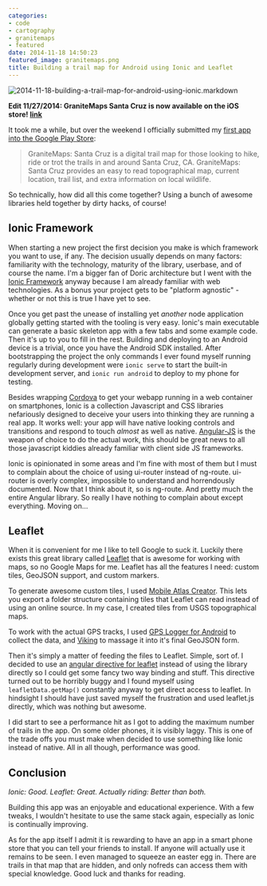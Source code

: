 ```yaml
---
categories:
- code
- cartography
- granitemaps
- featured
date: 2014-11-18 14:50:23
featured_image: granitemaps.png
title: Building a trail map for Android using Ionic and Leaflet
---
```


<img class="import-img" src="http://s3-us-west-2.amazonaws.com/pedaldp/images/2014-11-building-a-trail-map-for-android-using-ionic/phone.png" alt="2014-11-18-building-a-trail-map-for-android-using-ionic.markdown">

__Edit 11/27/2014: GraniteMaps Santa Cruz is now available on the iOS store! [link](https://itunes.apple.com/us/app/granitemaps-santa-cruz/id944142392?mt=8&uo=4)__

It took me a while, but over the weekend I officially submitted my [first app into the Google Play Store](https://play.google.com/store/apps/details?id=com.ionicframework.gmsantacruz735722):

>GraniteMaps: Santa Cruz is a digital trail map for those looking to hike, ride or trot the trails in and around Santa Cruz, CA. GraniteMaps: Santa Cruz provides an easy to read topographical map, current location, trail list, and extra information on local wildlife.

So technically, how did all this come together? Using a bunch of awesome libraries held together by dirty hacks, of course!

<!--more-->

Ionic Framework
---------------

When starting a new project the first decision you make is which framework you want to use, if any. The decision usually depends on many factors:
familiarity with the technology, maturity of the library, userbase, and of course the name. I'm a bigger fan of Doric architecture but I went with the [Ionic Framework](http://ionicframework.com/) anyway because I am already familiar with web technologies. As a bonus your project gets to be "platform agnostic" - whether or not this is true I have yet to see.

Once you get past the unease of installing yet *another* node application globally getting started with the tooling is very easy. Ionic's main executable can generate a basic skeleton app with a few tabs and some example code. Then it's up to you to fill in the rest. Building and deploying to an Android device is a trivial, once you have the Android SDK installed. After bootstrapping the project the only commands I ever found myself running regularly during development were `ionic serve` to start the built-in development server, and `ionic run android` to deploy to my phone for testing.

Besides wrapping [Cordova](http://cordova.apache.org/) to get your webapp running in a web container on smartphones, Ionic is a collection Javascript and CSS libraries nefariously designed to deceive your users into thinking they are running a real app. It works well: your app will have native looking controls and transitions and respond to touch *almost* as well as native. [Angular-JS](http://angularjs.org) is the weapon of choice to do the actual work, this should be great news to all those javascript kiddies already familiar with client side JS frameworks.

Ionic is opinionated in some areas and I'm fine with most of them but I must to complain about the choice of using ui-router instead of ng-route. ui-router is overly complex, impossible to understand and horrendously documented. Now that I think about it, so is  ng-route. And pretty much the entire Angular library. So really I have nothing to complain about except everything. Moving on...

Leaflet
-------

When it is convenient for me I like to tell Google to suck it. Luckily there exists this great library called [Leaflet](http://leafletjs.com) that is awesome for working with maps, so no Google Maps for me. Leaflet has all the features I need: custom tiles, GeoJSON support, and custom markers.

To generate awesome custom tiles, I used [Mobile Atlas Creator](http://mobac.sourceforge.net/). This lets you export a folder structure containing tiles that Leaflet can read instead of using an online source. In my case, I created tiles from USGS topographical maps.

To work with the actual GPS tracks, I used [GPS Logger for Android](https://play.google.com/store/apps/details?id=com.mendhak.gpslogger&hl=en) to collect the data, and [Viking](http://sourceforge.net/projects/viking/) to massage it into it's final GeoJSON form.

Then it's simply a matter of feeding the files to Leaflet. Simple, sort of. I decided to use an [angular directive for leaflet](http://tombatossals.github.io/angular-leaflet-directive/#!/) instead of using the library directly so I could get some fancy two way binding and stuff. This directive turned out to be horribly buggy and I found myself using `leafletData.getMap()` constantly anyway to get direct access to leaflet. In hindsight I should have just saved myself the frustration and used leaflet.js directly, which was nothing but awesome.

I did start to see a performance hit as I got to adding the maximum number of trails in the app. On some older phones, it is visibly laggy. This is one of the trade offs you must make when decided to use something like Ionic instead of native. All in all though, performance was good.

Conclusion
----------

_Ionic: Good. Leaflet: Great. Actually riding: Better than both._

Building this app was an enjoyable and educational experience. With a few tweaks, I wouldn't hesitate to use the same stack again, especially as Ionic is continually improving.

As for the app itself I admit it is rewarding to have an app in a smart phone store that you can tell your friends to install. If anyone will actually use it remains to be seen. I even managed to squeeze an easter egg in. There are trails in that map that are hidden, and only nofreds can access them with special knowledge. Good luck and thanks for reading.